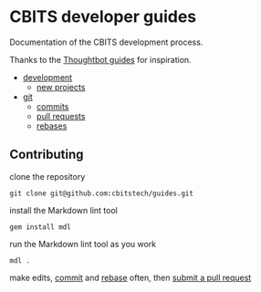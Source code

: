 # CBITS developer guides

Documentation of the CBITS development process.

Thanks to the [Thoughtbot guides](https://github.com/thoughtbot/guides) for
inspiration.

* [development](/development)
  * [new projects](/development/new_projects)
* [git](/git)
  * [commits](/git/commits)
  * [pull requests](/git/pull_requests)
  * [rebases](/git/rebases)

## Contributing

clone the repository

```
git clone git@github.com:cbitstech/guides.git
```

install the Markdown lint tool

```
gem install mdl
```

run the Markdown lint tool as you work

```
mdl .
```

make edits, [commit](/git/commits) and [rebase](/git/rebases) often, then
[submit a pull request](/git/pull_requests)
